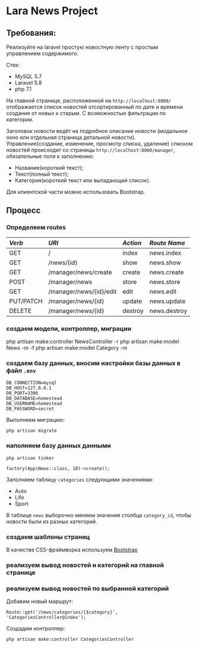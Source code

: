 # Lara News Project

## Требования:
Реализуйте на laravel простую новостную ленту с простым управлением содержимого.

Стек:
- MySQL 5.7
- Laravel 5.8
- php 7.1

На главной странице, расположенной на `http://localhost:8000/` отображается список новостей отсортированный по дате и времени создания от новых к старым. С возможностью фильтрации по категории.

Заголовок новости ведёт на подробное описание новости (модальное окно или отдельная страница детальной новости). Управление(создание, изменение, просмотр списка, удаление) списком новостей происходит со страницы `http://localhost:8000/manager`, обязательные поля к заполнению:
- Название(короткий текст);
- Текст(полный текст);
- Категория(короткий текст или выпадающий список).

Для клиентской части можно использовать Bootstrap.

## Процесс

### Определяем routes

| *Verb* | *URI* | *Action* | *Route Name* |
|:-------- |:-------- |:-------- |:-------- |
| GET | / | index | news.index |
| GET | /news/{id} | show | news.show |
| GET | /manager/news/create | create | news.create |
| POST | /manager/news | store | news.store |
| GET | /manager/news/{id}/edit | edit | news.edit |
| PUT/PATCH | /manager/news/{id} | update | news.update |
| DELETE | /manager/news/{id} | destroy | news.destroy |

### создаем модели, контроллер, миграции
php artisan make:controller NewsController -r
php artisan make:model News -m -f
php artisan make:model Category -m

### создаем базу данных, вносим настройки базы данных в файл `.env`
```
DB_CONNECTION=mysql
DB_HOST=127.0.0.1
DB_PORT=3306
DB_DATABASE=homestead
DB_USERNAME=homestead
DB_PASSWORD=secret
```

Выполняем миграцию:
```
php artisan migrate
```
### наполняем базу данных данными
```
php artisan tinker

factory(App\News::class, 10)->create();
```

Заполняем таблицу `categories` следующими значениями:
- Auto
- Life
- Sport

В таблице `news` выборочно меняем значения столбца `category_id`, чтобы новости были из разных категорий.

### создаем шаблоны страниц

В качестве CSS-фрэймворка используем [Bootstrap](https://getbootstrap.com)

### реализуем вывод новостей и категорий на главной странице

### реализуем вывод новостей по выбранной категорий

Добавим новый маршрут:
```
Route::get('/news/categories/{$category}', 'CategoriesController@index');
```

Создадим контроллер:
```
php artisan make:controller CategoriesController
```
